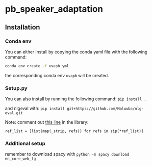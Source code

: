 # pb_speaker_adaptation


## Installation

### Conda env
You can either install by copying the conda yaml file with the following command:

```bash
conda env create -f uvapb.yml
```
the corresponding conda env `uvapb` will be created.

### Setup.py
You can also install by running the following command:
`pip install .`

and nlgeval with:
`pip install git+https://github.com/Maluuba/nlg-eval.git`

Note: comment out [this line](https://github.com/Maluuba/nlg-eval/blob/7f7993035a2f4729a15d20040fd904933ea58767/nlgeval/__init__.py#L289) in the library:
```
ref_list = [list(map(_strip, refs)) for refs in zip(*ref_list)]
```

### Additional setup
remember to download spacy with 
`python -m spacy download en_core_web_lg`
